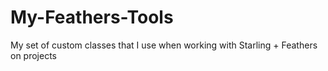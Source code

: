 My-Feathers-Tools
=================

My set of custom classes that I use when working with Starling + Feathers on projects